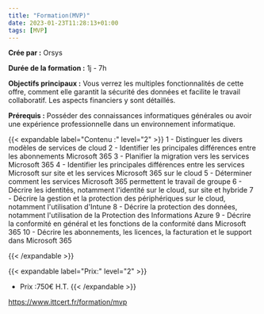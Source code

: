 ```yaml
---
title: "Formation(MVP)"
date: 2023-01-23T11:28:13+01:00
tags: [MVP]
---
```


**Crée par :** Orsys 

**Durée de la formation :** 1j - 7h

**Objectifs principaux :**  Vous verrez les multiples fonctionnalités de cette offre, comment elle garantit la sécurité des données et facilite le travail collaboratif. Les aspects financiers y sont détaillés.


 **Prérequis :** Posséder des connaissances informatiques générales ou avoir une expérience professionnelle dans un environnement informatique.

{{< expandable label="Contenu :" level="2" >}}
1 - Distinguer les divers modèles de services de cloud
2 - Identifier les principales différences entre les abonnements Microsoft 365
3 - Planifier la migration vers les services Microsoft 365
4 - Identifier les principales différences entre les services Microsoft sur site et les services Microsoft 365 sur le cloud
5 - Déterminer comment les services Microsoft 365 permettent le travail de groupe
6 - Décrire les identités, notamment l'identité sur le cloud, sur site et hybride
7 - Décrire la gestion et la protection des périphériques sur le cloud, notamment l'utilisation d'Intune
8 - Décrire la protection des données, notamment l'utilisation de la Protection des Informations Azure
9 - Décrire la conformité en général et les fonctions de la conformité dans Microsoft 365
10 - Décrire les abonnements, les licences, la facturation et le support dans Microsoft 365

{{< /expandable >}}

{{< expandable label="Prix:" level="2" >}}
- Prix :750€ H.T.
{{< /expandable >}}



https://www.ittcert.fr/formation/mvp